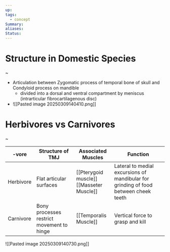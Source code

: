 ```yaml
---
up: 
tags:
  - concept
Summary: 
aliases: 
Status:
---
```

# Structure in Domestic Species
~
- Articulation between Zygomatic process of temporal bone of skull and Condyloid process on mandible
	- divided into a dorsal and ventral compartment by meniscus (intrarticular fibrocartilagenous disc)
- ![[Pasted image 20250309140410.png]]
<!--SR:!2025-03-14,4,270-->



# Herbivores vs Carnivores
~
<!--SR:!2025-03-13,3,250-->

| -vore     | Structure of TMJ                          | Associated Muscles                          | Function                                                                            |
| --------- | ----------------------------------------- | ------------------------------------------- | ----------------------------------------------------------------------------------- |
| Herbivore | Flat articular surfaces                   | [[Pterygoid muscle]]<br>[[Masseter Muscle]] | Lateral to medial excursions of mandibular for grinding of food between cheek teeth |
| Carnivore | Bony processes restrict movement to hinge | [[Temporalis Muscle]]                       | Vertical force to grasp and kill                                                    |
![[Pasted image 20250309140730.png]]